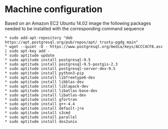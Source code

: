 # Machine configuration

Based on an Amazon EC2 Ubuntu 14.02 image the following packages needed to be installed with the corresponding command sequence

```
* sudo add-apt-repository "deb https://apt.postgresql.org/pub/repos/apt/ trusty-pgdg main"
* wget --quiet -O - https://www.postgresql.org/media/keys/ACCC4CF8.asc | sudo apt-key add - 
* sudo aptitude update
* sudo aptitude install postgresql-9.5
* sudo aptitude install postgresql-9.5-postgis-2.3
* sudo aptitude install postgresql-server-dev-9.5
* sudo aptitude install python3-pip
* sudo aptitude install libfreetype6-dev
* sudo aptitude install libblas-dev
* sudo aptitude install liblapack-dev
* sudo aptitude install libatlas-base-dev
* sudo aptitude install libatlas-dev
* sudo aptitude install gfortran
* sudo aptitude install g++-4.4
* sudo aptitude install default-jre
* sudo aptitude install s3cmd
* sudo aptitude install parallel
* sudo aptitude install dos2unix

```




